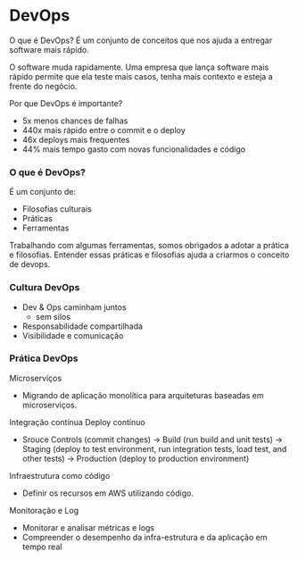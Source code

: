 # DevOps

O que é DevOps? É um conjunto de conceitos que nos ajuda a entregar software mais rápido.

O software muda rapidamente. Uma empresa que lança software mais rápido permite que ela teste mais casos, tenha mais contexto e esteja a frente do negócio.

Por que DevOps é importante?
- 5x menos chances de falhas
- 440x mais rápido entre o commit e o deploy
- 46x deploys mais frequentes
- 44% mais tempo gasto com novas funcionalidades e código

### O que é DevOps?
É um conjunto de:
- Filosofias culturais
- Práticas
- Ferramentas

Trabalhando com algumas ferramentas, somos obrigados a adotar a prática e filosofias. Entender essas práticas e filosofias ajuda a criarmos o conceito de devops.

### Cultura DevOps
- Dev & Ops caminham juntos
  - sem silos
- Responsabilidade compartilhada
- Visibilidade e comunicação

### Prática DevOps
Microserviços
- Migrando de aplicação monolítica para arquiteturas baseadas em microserviços.

Integração contínua
Deploy contínuo
- Srouce Controls (commit changes) -> Build (run build and unit tests) -> Staging (deploy to test environment, run integration tests, load test, and other tests) -> Production (deploy to production environment)

Infraestrutura como código
- Definir os recursos em AWS utilizando código.

Monitoração e Log
- Monitorar e analisar métricas e logs
- Compreender o desempenho da infra-estrutura e da aplicação em tempo real
